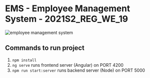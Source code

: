 # EMS - Employee Management System - 2021S2_REG_WE_19

![employee management system](https://3.imimg.com/data3/XM/QN/MY-9237150/employee-management-system-500x500.jpg)

## Commands to run project

1. `npm install`
2. `ng serve` runs frontend server (Angular) on PORT 4200
3. `npm run start:server` runs backend server (Node) on PORT 5000
